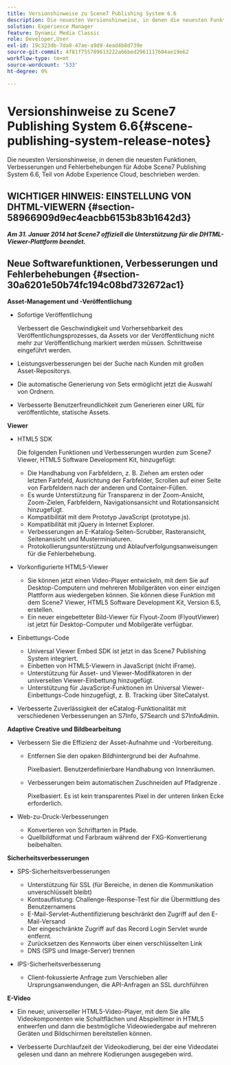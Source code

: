 ```yaml
---
title: Versionshinweise zu Scene7 Publishing System 6.6
description: Die neuesten Versionshinweise, in denen die neuesten Funktionen, Verbesserungen und Fehlerbehebungen für Adobe Scene7 Publishing System 6.6 beschrieben werden, das Teil der Adobe Experience Manager-Lösung in Adobe Experience Cloud ist.
solution: Experience Manager
feature: Dynamic Media Classic
role: Developer,User
exl-id: 19c323db-7da8-47ae-a9d9-4ead4b8d739e
source-git-commit: 4f81f755789613222a66bed2961117604ae19e62
workflow-type: tm+mt
source-wordcount: '533'
ht-degree: 0%

---
```


# Versionshinweise zu Scene7 Publishing System 6.6{#scene-publishing-system-release-notes}

Die neuesten Versionshinweise, in denen die neuesten Funktionen, Verbesserungen und Fehlerbehebungen für Adobe Scene7 Publishing System 6.6, Teil von Adobe Experience Cloud, beschrieben werden.

## WICHTIGER HINWEIS: EINSTELLUNG VON DHTML-VIEWERN {#section-58966909d9ec4eacbb6153b83b1642d3}

***Am 31. Januar 2014 hat Scene7 offiziell die Unterstützung für die DHTML-Viewer-Plattform beendet.***

## Neue Softwarefunktionen, Verbesserungen und Fehlerbehebungen {#section-30a6201e50b74fc194c08bd732672ac1}

**Asset-Management und -Veröffentlichung**

* Sofortige Veröffentlichung

  Verbessert die Geschwindigkeit und Vorhersehbarkeit des Veröffentlichungsprozesses, da Assets vor der Veröffentlichung nicht mehr zur Veröffentlichung markiert werden müssen. Schrittweise eingeführt werden.

* Leistungsverbesserungen bei der Suche nach Kunden mit großen Asset-Repositorys.
* Die automatische Generierung von Sets ermöglicht jetzt die Auswahl von Ordnern.
* Verbesserte Benutzerfreundlichkeit zum Generieren einer URL für veröffentlichte, statische Assets.

**Viewer**

* HTML5 SDK

  Die folgenden Funktionen und Verbesserungen wurden zum Scene7 Viewer, HTML5 Software Development Kit, hinzugefügt:

   * Die Handhabung von Farbfeldern, z. B. Ziehen am ersten oder letzten Farbfeld, Ausrichtung der Farbfelder, Scrollen auf einer Seite von Farbfeldern nach der anderen und Container-Füllen.
   * Es wurde Unterstützung für Transparenz in der Zoom-Ansicht, Zoom-Zielen, Farbfeldern, Navigationsansicht und Rotationsansicht hinzugefügt.
   * Kompatibilität mit dem Prototyp JavaScript (prototype.js).
   * Kompatibilität mit jQuery in Internet Explorer.
   * Verbesserungen an E-Katalog-Seiten-Scrubber, Rasteransicht, Seitenansicht und Musterminiaturen.
   * Protokollierungsunterstützung und Ablaufverfolgungsanweisungen für die Fehlerbehebung.

* Vorkonfigurierte HTML5-Viewer

   * Sie können jetzt einen Video-Player entwickeln, mit dem Sie auf Desktop-Computern und mehreren Mobilgeräten von einer einzigen Plattform aus wiedergeben können. Sie können diese Funktion mit dem Scene7 Viewer, HTML5 Software Development Kit, Version 6.5, erstellen.
   * Ein neuer eingebetteter Bild-Viewer für Flyout-Zoom (FlyoutViewer) ist jetzt für Desktop-Computer und Mobilgeräte verfügbar.

* Einbettungs-Code

   * Universal Viewer Embed SDK ist jetzt in das Scene7 Publishing System integriert.
   * Einbetten von HTML5-Viewern in JavaScript (nicht iFrame).
   * Unterstützung für Asset- und Viewer-Modifikatoren in der universellen Viewer-Einbettung hinzugefügt.
   * Unterstützung für JavaScript-Funktionen im Universal Viewer-Einbettungs-Code hinzugefügt, z. B. Tracking über SiteCatalyst.

* Verbesserte Zuverlässigkeit der eCatalog-Funktionalität mit verschiedenen Verbesserungen an S7Info, S7Search und S7InfoAdmin.

**Adaptive Creative und Bildbearbeitung**

* Verbessern Sie die Effizienz der Asset-Aufnahme und -Vorbereitung.

   * Entfernen Sie den opaken Bildhintergrund bei der Aufnahme.

     Pixelbasiert. Benutzerdefinierbare Handhabung von Innenräumen.
   * Verbesserungen beim automatischen Zuschneiden auf Pfadgrenze .

     Pixelbasiert. Es ist kein transparentes Pixel in der unteren linken Ecke erforderlich.

* Web-zu-Druck-Verbesserungen

   * Konvertieren von Schriftarten in Pfade.
   * Quellbildformat und Farbraum während der FXG-Konvertierung beibehalten.

**Sicherheitsverbesserungen**

* SPS-Sicherheitsverbesserungen

   * Unterstützung für SSL (für Bereiche, in denen die Kommunikation unverschlüsselt bleibt)
   * Kontoauflistung: Challenge-Response-Test für die Übermittlung des Benutzernamens
   * E-Mail-Servlet-Authentifizierung beschränkt den Zugriff auf den E-Mail-Versand
   * Der eingeschränkte Zugriff auf das Record Login Servlet wurde entfernt.
   * Zurücksetzen des Kennworts über einen verschlüsselten Link
   * DNS (SPS und Image-Server) trennen

* IPS-Sicherheitsverbesserung

   * Client-fokussierte Anfrage zum Verschieben aller Ursprungsanwendungen, die API-Anfragen an SSL durchführen

**E-Video**

* Ein neuer, universeller HTML5-Video-Player, mit dem Sie alle Videokomponenten wie Schaltflächen und Abspieltimer in HTML5 entwerfen und dann die bestmögliche Videowiedergabe auf mehreren Geräten und Bildschirmen bereitstellen können.

* Verbesserte Durchlaufzeit der Videokodierung, bei der eine Videodatei gelesen und dann an mehrere Kodierungen ausgegeben wird.
